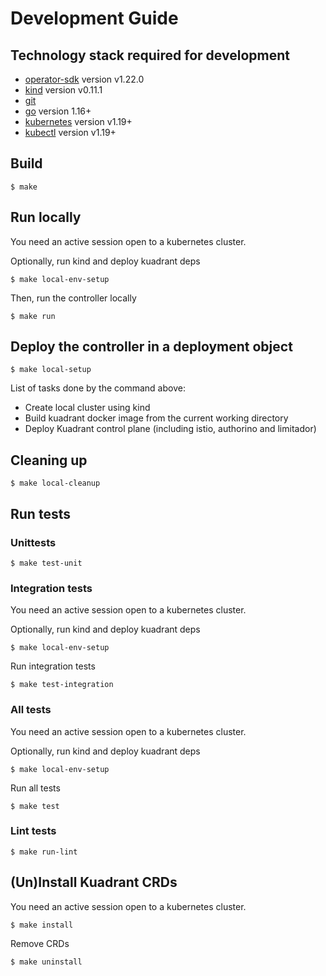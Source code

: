 # Development Guide

## Technology stack required for development

* [operator-sdk] version v1.22.0
* [kind] version v0.11.1
* [git][git_tool]
* [go] version 1.16+
* [kubernetes] version v1.19+
* [kubectl] version v1.19+

## Build

```
$ make
```

## Run locally

You need an active session open to a kubernetes cluster.

Optionally, run kind and deploy kuadrant deps

```
$ make local-env-setup
```

Then, run the controller locally

```
$ make run
```

## Deploy the controller in a deployment object

```
$ make local-setup
```

List of tasks done by the command above:

* Create local cluster using kind
* Build kuadrant docker image from the current working directory
* Deploy Kuadrant control plane (including istio, authorino and limitador)

## Cleaning up

```
$ make local-cleanup
```

## Run tests

### Unittests

```
$ make test-unit
```

### Integration tests

You need an active session open to a kubernetes cluster.

Optionally, run kind and deploy kuadrant deps

```
$ make local-env-setup
```

Run integration tests

```
$ make test-integration
```

### All tests

You need an active session open to a kubernetes cluster.

Optionally, run kind and deploy kuadrant deps

```
$ make local-env-setup
```

Run all tests

```
$ make test
```

### Lint tests

```
$ make run-lint
```

## (Un)Install Kuadrant CRDs

You need an active session open to a kubernetes cluster.

```
$ make install
```

Remove CRDs

```
$ make uninstall
```

[git_tool]:https://git-scm.com/downloads
[operator-sdk]:https://github.com/operator-framework/operator-sdk
[go]:https://golang.org/
[kind]:https://kind.sigs.k8s.io/
[kubernetes]:https://kubernetes.io/
[kubectl]:https://kubernetes.io/docs/tasks/tools/#kubectl

